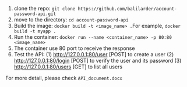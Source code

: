 1. clone the repo: `git clone https://github.com/balilarder/account-password-api.git`
2. move to the directory: `cd account-password-api`
3. Build the image: `docker build -t <image_name> .`For example, `docker build -t myapp .`
4. Run the container: `docker run --name <container_name> -p 80:80 <image_name>`
5. The container use 80 port to receive the response
6. Test the API:
(1) http://127.0.0.1:80/user [POST] to create a user
(2) http://127.0.0.1:80/login [POST] to verify the user and its password
(3) http://127.0.0.1:80/users [GET] to list all users

For more detail, please check `API_document.docx`